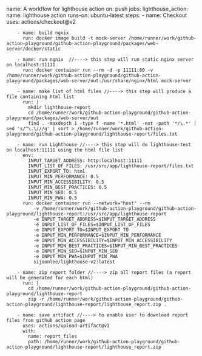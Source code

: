 name: A workflow for lighthouse action
on: push
jobs:
    lighthouse_action:
      name: lighthouse action
      runs-on: ubuntu-latest
      steps:
        - name: Checkout
          uses: actions/checkout@v2

        - name: build ngnix
          run: docker image build -t mock-server /home/runner/work/github-action-playground/github-action-playground/packages/web-server/docker/static

        - name: run ngnix  //----> this step will run static nginx server on localhost:11111
          run: docker container run --rm -d -p 11111:80 -v /home/runner/work/github-action-playground/github-action-playground/packages/web-server/out:/usr/share/nginx/html mock-server

        - name: make list of html files //----> this step will produce a file containing html list
          run: |
            mkdir lighthouse-report
            cd /home/runner/work/github-action-playground/github-action-playground/packages/web-server/out
            find . -maxdepth 1 -type f -name '*.html' -not -path '*/\.*' | sed 's/^\.\///g' | sort > /home/runner/work/github-action-playground/github-action-playground/lighthouse-report/files.txt

        - name: run Lighthouse //----> this step will do lighthouse-test on localhost:11111 using the html file list
          env:
            INPUT_TARGET_ADDRESS: http:localhost:11111
            INPUT_LIST_OF_FILES: /usr/src/app/lighthouse-report/files.txt
            INPUT_EXPORT_TO: html
            INPUT_MIN_PERFORMANCE: 0.5
            INPUT_MIN_ACCESSIBILITY: 0.5
            INPUT_MIN_BEST_PRACTICES: 0.5
            INPUT_MIN_SEO: 0.5
            INPUT_MIN_PWA: 0.5
          run: docker container run --network="host" --rm 
              -v /home/runner/work/github-action-playground/github-action-playground/lighthouse-report:/usr/src/app/lighthouse-report 
              -e INPUT_TARGET_ADDRESS=$INPUT_TARGET_ADDRESS 
              -e INPUT_LIST_OF_FILES=$INPUT_LIST_OF_FILES 
              -e INPUT_EXPORT_TO=$INPUT_EXPORT_TO 
              -e INPUT_MIN_PERFORMANCE=$INPUT_MIN_PERFORMANCE 
              -e INPUT_MIN_ACCESSIBILITY=$INPUT_MIN_ACCESSIBILITY 
              -e INPUT_MIN_BEST_PRACTICES=$INPUT_MIN_BEST_PRACTICES 
              -e INPUT_MIN_SEO=$INPUT_MIN_SEO 
              -e INPUT_MIN_PWA=$INPUT_MIN_PWA 
              sijoonlee/lighthouse-v2:latest

        - name: zip report folder //----> zip all report files (a report will be generated for each html)
          run: |
            cd /home/runner/work/github-action-playground/github-action-playground/lighthouse-report
            zip -r /home/runner/work/github-action-playground/github-action-playground/lighthouse-report/lighthouse_report.zip .

        - name: save artifact //----> to enable user to download report files from github action page
          uses: actions/upload-artifact@v1
          with:
            name: report_files
            path: /home/runner/work/github-action-playground/github-action-playground/lighthouse-report/lighthouse_report.zip
        
        
          

